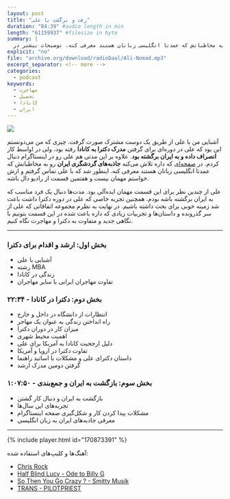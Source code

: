 ```yaml
---
layout: post
title: "رفت و برگشت با علی"
duration: "84:39" #audio length in min
length: "61159937" #filesize in byte
summary: |
  علی در دوره‌ای برای گرفتن مدرک دکترا به کانادا رفته بود، ولی در اواسط کار انصراف داد و به ایران برگشت. در حال حاضر علی در صفحه اینستاگرامی که داره تلاش می‌کنه جاذبه‌های گردشگری ایران رو به مخاطبانش که عمدتا انگلیسی زبانان هستند معرفی کنه. توضیحات بیشتر در <a href="https://radiodaal.ir/ali-nomad">سایت</a>
explicit: "no"
file: "archive.org/download/radioDaal/Ali-Nomad.mp3"
excerpt_separator: <!-- more -->
categories:
  - podcast
keywords:
  - مهاجرت
  - تحصیل
  - کانادا
  - ایران
---
```


<img src="{{site.baseurl}}/public/img/ali-nomad/cover.jpg" class="cover-img"/>

آشنایی من با علی از طریق یک دوست مشترک صورت گرفت. چیزی که من می‌دونستم این بود که علی در دوره‌ای برای گرفتن **مدرک دکترا به کانادا** رفته بود، ولی در اواسط کار **انصراف داده و به ایران برگشته بود**. علاوه بر این مدتی هم علی رو در اینستاگرام دنبال کردم. در [صفحه‌ای](https://instagram.com/iranian_nomad) که داره تلاش می‌کنه **جاذبه‌های گردشگری ایران** رو به مخاطبانش که عمدتا انگلیسی زبانان هستند معرفی کنه. اینطور شد که با علی تماس گرفتم و ازش خواستم مهمان بیست و هفتمین قسمت از رادیو دال باشه.

علی از چندین نظر برای این قسمت مهمان ایده‌آلی بود. مدت‌ها دنبال یک فرد مناسب که به ایران برگشته باشه بودم. همچنین تجربه خاصی که علی در دوره دکترا داشت باعث شد زمینه خوبی برای بحث داشته باشیم. در نهایت به نظرم مجموعه اتفاقاتی که علی از سر گذرونده و داستان‌ها و تجربیات زیادی که داره باعث شده در این قسمت بتونیم با نگاهی جدید و متفاوت به دکترا و مهاجرت نگاه کنیم.
<!-- more -->

<hr>

### بخش اول: ارشد و اقدام برای دکترا
- آشنایی با علی
- رشته MBA
- زندگی در کانادا
- تفاوت مهاجران ایرانی با سایر مهاجران

### بخش دوم: دکترا در کانادا - ۲۲:۳۴
- انتظارات از دانشگاه در داخل و خارج
- راه انداختن زندگی به عنوان یک مهاجر
- میزان کار در دوران دکترا
- اهمیت محیط شهری
- دلیل ارجحیت کانادا به آمریکا برای علی
- تفاوت دکترا در اروپا و آمریکا
- داستان دکترای علی و مشکلات با اساتید راهنما
- گرفتن دومین مدرک ارشد

### بخش سوم: بازگشت به ایران و جمع‌بندی - ۱:۰۷:۵۰
- بازگشت به ایران و دنبال کار گشتن
- تجربه‌های این سال‌ها
- مشکلات پیدا کردن کار و شکل‌گیری صفحه اینستاگرام
- معرفی جاذبه‌های ایران به زبان انگلیسی

<hr>

{% include player.html id="170873391" %}

آهنگ‌ها و کلیپ‌های استفاده شده:

<div dir="ltr">
<ul>
<li><a href="https://www.youtube.com/watch?v=xQieOWTy5Do">Chris Rock</a></li>
<li><a href="https://soundcloud.com/bobby-brady/half-blind-lucy-billy-g/">Half Blind Lucy - Ode to Billy G</a></li>
<li><a href="https://soundcloud.com/paganspentaclesandadragon/so-then-you-go-crazy">So Then You Go Crazy ? - Smitty Musik</a></li>
<li><a href="https://pilotpriest.bandcamp.com/album/trans">TRANS - PILOTPRIEST</a></li>
</ul>
</div>

